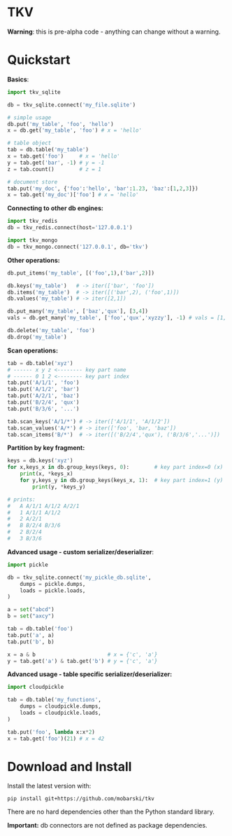 # TKV

**Warning**: this is pre-alpha code - anything can change without a warning.

# Quickstart

**Basics**:
```python
import tkv_sqlite

db = tkv_sqlite.connect('my_file.sqlite')

# simple usage
db.put('my_table', 'foo', 'hello')
x = db.get('my_table', 'foo') # x = 'hello'

# table object
tab = db.table('my_table')
x = tab.get('foo')     # x = 'hello'
y = tab.get('bar', -1) # y = -1
z = tab.count()        # z = 1

# document store
tab.put('my_doc', {'foo':'hello', 'bar':1.23, 'baz':[1,2,3]})
x = tab.get('my_doc')['foo'] # x = 'hello'
``` 

**Connecting to other db engines:**
```python
import tkv_redis
db = tkv_redis.connect(host='127.0.0.1')

import tkv_mongo
db = tkv_mongo.connect('127.0.0.1', db='tkv')
```

**Other operations:**
```python
db.put_items('my_table', [('foo',1),('bar',2)])

db.keys('my_table')   # -> iter(['bar', 'foo'])
db.items('my_table')  # -> iter([('bar',2), ('foo',1)])
db.values('my_table') # -> iter([2,1])

db.put_many('my_table', ['baz','qux'], [3,4])
vals = db.get_many('my_table', ['foo','qux','xyzzy'], -1) # vals = [1, 4, -1]

db.delete('my_table', 'foo')
db.drop('my_table')
```

**Scan operations:**
```python
tab = db.table('xyz')
# ------ x y z <-------- key part name
# ------ 0 1 2 <-------- key part index
tab.put('A/1/1', 'foo')
tab.put('A/1/2', 'bar')
tab.put('A/2/1', 'baz')
tab.put('B/2/4', 'qux')
tab.put('B/3/6', '...')

tab.scan_keys('A/1/*') # -> iter(['A/1/1', 'A/1/2'])
tab.scan_values('A/*') # -> iter(['foo', 'bar, 'baz'])
tab.scan_items('B/*')  # -> iter([('B/2/4','qux'), ('B/3/6','...')])

```

**Partition by key fragment:**
```python	
keys = db.keys('xyz')
for x,keys_x in db.group_keys(keys, 0):        # key part index=0 (x)
    print(x, *keys_x)
    for y,keys_y in db.group_keys(keys_x, 1):  # key part index=1 (y)
        print(y, *keys_y)

# prints:
#   A A/1/1 A/1/2 A/2/1
#   1 A/1/1 A/1/2
#   2 A/2/1
#   B B/2/4 B/3/6
#   2 B/2/4
#   3 B/3/6
```

**Advanced usage - custom serializer/deserializer**:
```python
import pickle

db = tkv_sqlite.connect('my_pickle_db.sqlite',
    dumps = pickle.dumps,
    loads = pickle.loads,
)

a = set("abcd")
b = set("axcy")

tab = db.table('foo')
tab.put('a', a)
tab.put('b', b)

x = a & b                       # x = {'c', 'a'}
y = tab.get('a') & tab.get('b') # y = {'c', 'a'}

```

**Advanced usage - table specific serializer/deserializer:**
```python
import cloudpickle

tab = db.table('my_functions',
    dumps = cloudpickle.dumps,
    loads = cloudpickle.loads,
)

tab.put('foo', lambda x:x*2)
x = tab.get('foo')(21) # x = 42
```

# Download and Install

Install the latest version with:
```
pip install git+https://github.com/mobarski/tkv
```

There are no hard dependencies other than the Python standard library.

**Important:** db connectors are not defined as package dependencies.
